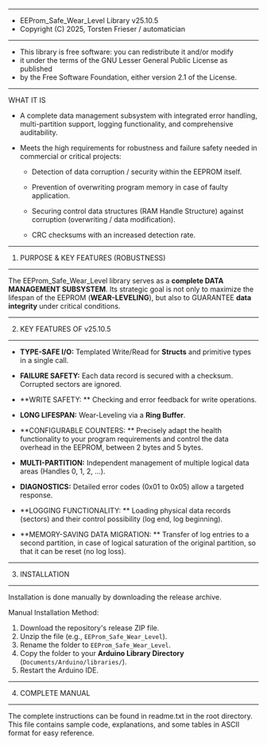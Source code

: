 *******************************************************************************
* EEProm_Safe_Wear_Level Library v25.10.5 
* Copyright (C) 2025, Torsten Frieser / automatician
*******************************************************************************
* This library is free software: you can redistribute it and/or modify
* it under the terms of the GNU Lesser General Public License as published
* by the Free Software Foundation, either version 2.1 of the License.
*******************************************************************************

WHAT IT IS

* A complete data management subsystem with integrated error handling,
  multi-partition support, logging functionality, and comprehensive
  auditability.

* Meets the high requirements for robustness and failure safety
  needed in commercial or critical projects:

  * Detection of data corruption / security within the EEPROM itself.

  * Prevention of overwriting program memory in case of faulty
    application.

  * Securing control data structures (RAM Handle Structure)
    against corruption (overwriting / data modification).

  * CRC checksums with an increased detection rate.

-------------------------------------------------------------------------------
1. PURPOSE & KEY FEATURES (ROBUSTNESS)
-------------------------------------------------------------------------------

The EEProm_Safe_Wear_Level library serves as a **complete DATA MANAGEMENT
SUBSYSTEM**. Its strategic goal is not only to maximize the lifespan of the
EEPROM (**WEAR-LEVELING**), but also to GUARANTEE **data integrity** under
critical conditions.

-------------------------------------------------------------------------------
2. KEY FEATURES OF v25.10.5
-------------------------------------------------------------------------------

* **TYPE-SAFE I/O:** Templated Write/Read for **Structs** and primitive
  types in a single call.

* **FAILURE SAFETY:** Each data record is secured with a checksum.
  Corrupted sectors are ignored.

* **WRITE SAFETY: ** Checking and error feedback for write operations.

* **LONG LIFESPAN:** Wear-Leveling via a **Ring Buffer**.

* **CONFIGURABLE COUNTERS: ** Precisely adapt the health functionality
  to your program requirements and control the data overhead in the EEPROM,
  between 2 bytes and 5 bytes.

* **MULTI-PARTITION:** Independent management of multiple logical
  data areas (Handles 0, 1, 2, ...).

* **DIAGNOSTICS:** Detailed error codes (0x01 to 0x05) allow a
  targeted response.

* **LOGGING FUNCTIONALITY: ** Loading physical data records (sectors) and their
  control possibility (log end, log beginning).

* **MEMORY-SAVING DATA MIGRATION: ** Transfer of log entries to a
  second partition, in case of logical saturation of the original partition, so
  that it can be reset (no log loss).

-------------------------------------------------------------------------------
3. INSTALLATION
-------------------------------------------------------------------------------

Installation is done manually by downloading the release archive.

Manual Installation Method:
1. Download the repository's release ZIP file.
2. Unzip the file (e.g., `EEProm_Safe_Wear_Level`).
3. Rename the folder to `EEProm_Safe_Wear_Level`.
4. Copy the folder to your **Arduino Library Directory**
   (`Documents/Arduino/libraries/`).
5. Restart the Arduino IDE.

-------------------------------------------------------------------------------
4. COMPLETE MANUAL
-------------------------------------------------------------------------------

The complete instructions can be found in readme.txt in the root directory.
This file contains sample code, explanations, and some tables in ASCII format 
for easy reference.


